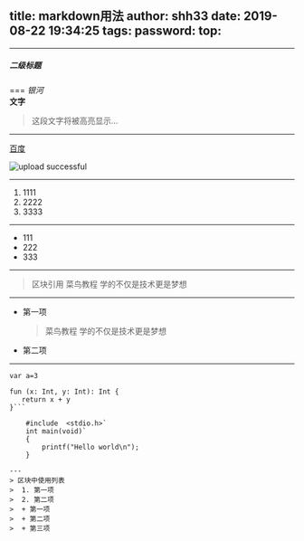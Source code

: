title: markdown用法
author: shh33
date: 2019-08-22 19:34:25
tags:
password:
top:
---

---
##### 二级标题
===
*银河*  
**文字**  
> 这段文字将被高亮显示...
<!--more-->
***
[百度](http://baidu.com)

![upload successful](/images/vivian-4.png)

---
1. 1111
2. 2222
3. 3333
---
* 111
* 222
* 333
---

> 区块引用
> 菜鸟教程
> 学的不仅是技术更是梦想

---
* 第一项
 	> 菜鸟教程
 	> 学的不仅是技术更是梦想
* 第二项

---

`var a=3` 
```
fun (x: Int, y: Int): Int {
   return x + y
}```

	#include  <stdio.h>`
	int main(void)`
	{
	    printf("Hello world\n");
	}

---
> 区块中使用列表
>  1. 第一项
>  2. 第二项
>  + 第一项
>  + 第二项
>  + 第三项